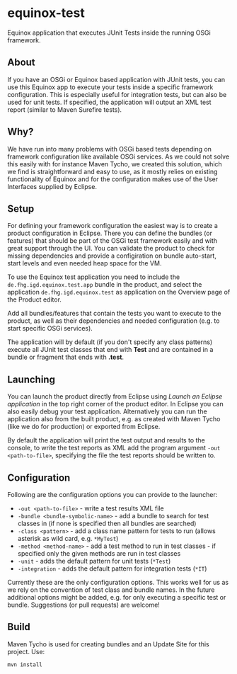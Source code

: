 equinox-test
============

Equinox application that executes JUnit Tests inside the running OSGi framework.

About
-----

If you have an OSGi or Equinox based application with JUnit tests,
you can use this Equinox app to execute your tests inside a specific framework configuration.
This is especially useful for integration tests, but can also be used for unit tests.
If specified, the application will output an XML test report (similar to Maven Surefire tests).

Why?
----

We have run into many problems with OSGi based tests depending on framework configuration like available OSGi services.
As we could not solve this easily with for instance Maven Tycho, we created this solution, which we find is straightforward and easy to use, as it mostly relies on existing functionality of Equinox and for the configuration makes use of the User Interfaces supplied by Eclipse.

Setup
-----

For defining your framework configuration the easiest way is to create a product configuration in Eclipse.
There you can define the bundles (or features) that should be part of the OSGi test framework easily and with great support through the UI.
You can validate the product to check for missing dependencies and provide a configiration on bundle auto-start,
start levels and even needed heap space for the VM.

To use the Equinox test application you need to include the `de.fhg.igd.equinox.test.app` bundle in the product,
and select the application `de.fhg.igd.equinox.test` as application on the Overview page of the Product editor.

Add all bundles/features that contain the tests you want to execute to the product, as well as their dependencies
and needed configuration (e.g. to start specific OSGi services).

The application will by default (if you don't specify any class patterns) execute all JUnit test classes that end with **Test** and are contained in a bundle
or fragment that ends with **.test**.

Launching
---------

You can launch the product directly from Eclipse using *Launch an Eclipse application* in the top right corner of the product editor.
In Eclipse you can also easily debug your test application. Alternatively you can run the application also from the built product, e.g. as created with Maven Tycho (like we do for production) or exported from Eclipse.

By default the application will print the test output and results to the console, to write the test reports as XML add the program argument `-out <path-to-file>`, specifying the file the test reports should be written to.

Configuration
-------------

Following are the configuration options you can provide to the launcher:

* `-out <path-to-file>` - write a test results XML file
* `-bundle <bundle-symbolic-name>` - add a bundle to search for test classes in (if none is specified then all bundles are searched)
* `-class <pattern>` - add a class name pattern for tests to run (allows asterisk as wild card, e.g. `*MyTest`)
* `-method <method-name>` - add a test method to run in test classes - if specified only the given methods are run in test classes
* `-unit` - adds the default pattern for unit tests (`*Test`)
* `-integration` - adds the default pattern for integration tests (`*IT`)

Currently these are the only configuration options.
This works well for us as we rely on the convention of test class and bundle names.
In the future additional options might be added, e.g. for only executing a specific test or bundle.
Suggestions (or pull requests) are welcome!

Build
-----

Maven Tycho is used for creating bundles and an Update Site for this project. Use:

```
mvn install
```
